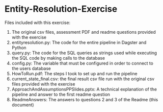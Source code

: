 # Entity-Resolution-Exercise

Files included with this exercise:
1) The original csv files, assessment PDF and readme questions provided with the exercise
2) entityresolution.py: The code for the entire pipeline in Dagster and Python
3) query.py: The code for the SQL queries as strings used while executing the SQL code by making 
calls to the database
4) config.py: The variable that must be configured in order to connect to the users database
5) HowToRun.pdf: The steps I took to set up and run the pipeline
6) current_state_final.csv: the final result csv file run with the original csv files provided with the 
exercise
7) ApproachAndAssumptionsPPSlides.pptx: A technical explanation of the pipeline and answer to 
the first readme question 
8) ReadmeAnswers: The answers to questions 2 and 3 of the Readme (this document)

